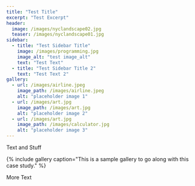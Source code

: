 ```yaml
---
title: "Test Title"
excerpt: "Test Excerpt"
header:
  image: /images/nyclandscape02.jpg
  teaser: /images/nyclandscape01.jpg
sidebar:
  - title: "Test Sidebar Title"
    image: /images/programming.jpg
    image_alt: "test image_alt"
    text: "Test Text"
  - title: "Test Sidebar Title 2"
    text: "Test Text 2"
gallery:
  - url: /images/airline.jpeg
    image_path: /images/airline.jpeg
    alt: "placeholder image 1"
  - url: /images/art.jpg
    image_path: /images/art.jpg
    alt: "placeholder image 2"
  - url: /images/art.jpg
    image_path: /images/calculator.jpg
    alt: "placeholder image 3"
---
```


Text and Stuff

{% include gallery caption="This is a sample gallery to go along with this case study." %}

More Text
